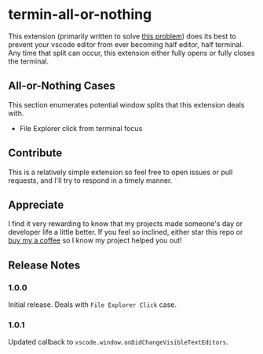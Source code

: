# termin-all-or-nothing

This extension (primarily written to solve [this problem](https://github.com/microsoft/vscode/issues/131319)) does its best to prevent your vscode editor from ever becoming half editor, half terminal. Any time that split can occur,
this extension either fully opens or fully closes the terminal.

## All-or-Nothing Cases

This section enumerates potential window splits that this
extension deals with.

 - File Explorer click from terminal focus

## Contribute

This is a relatively simple extension so feel free to open issues or
pull requests, and I'll try to respond in a timely manner.

## Appreciate

I find it very rewarding to know that my projects made someone's day or
developer life a little better. If you feel so inclined, either star this repo
or [buy my a coffee](https://paypal.me/sleepfrog) so I know my project helped
you out!

## Release Notes

### 1.0.0

Initial release. Deals with `File Explorer Click` case.

### 1.0.1

Updated callback to `vscode.window.onDidChangeVisibleTextEditors`.
